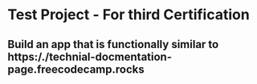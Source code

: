 # Test Project - For third Certification

## Build an app that is functionally similar to https:/./technial-docmentation-page.freecodecamp.rocks
